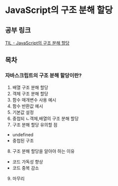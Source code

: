 # JavaScript의 구조 분해 할당 

## 공부 링크
[TIL - JavaScript의 구조 분해 할당](https://rarrit.github.io/til/js/destructuring-assignment/)

## 목차
### 자바스크립트의 구조 분해 할당이란?
1. 배열 구조 분해 할당
2. 객체 구조 분해 할당
3. 함수 매개변수 사용 예시
4. 함수 반환값 예시
5. 기본값 설정
6. 중첩되 ㄴ객체,배열의 구조 분해 할당
7. 구조 분해 할당 유의할 점
  - undefined
  - 중첩된 구조
8. 구조 분해 할당을 알아야 하는 이유
  - 코드 가독성 향상
  - 코드 중복 감소
9. 마무리
